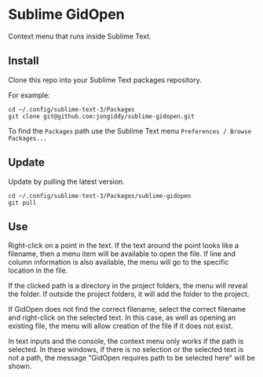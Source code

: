 # Sublime GidOpen

Context menu that runs inside Sublime Text.

## Install

Clone this repo into your Sublime Text packages repository.

For example:
```
cd ~/.config/sublime-text-3/Packages
git clone git@github.com:jongiddy/sublime-gidopen.git
```

To find the `Packages` path use the Sublime Text menu `Preferences / Browse Packages...`

## Update

Update by pulling the latest version.

```
cd ~/.config/sublime-text-3/Packages/sublime-gidopen
git pull
```

## Use

Right-click on a point in the text. If the text around the point looks 
like a filename, then a menu item will be available to open the file.
If line and column information is also available, the menu will go to
the specific location in the file.

If the clicked path is a directory in the project folders, the menu
will reveal the folder.
If outside the project folders, it will add the folder to the project.

If GidOpen does not find the correct filename, select the correct
filename and right-click on the selected text.  In this case, as well
as opening an existing file, the menu will allow creation of the file
if it does not exist.

In text inputs and the console, the context menu only works if the
path is selected.  In these windows, if there is no selection or the
selected text is not a path, the message "GidOpen requires path to
be selected here" will be shown.
